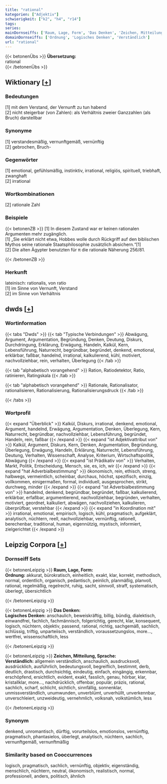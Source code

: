 ```yaml
---
title: "rational"
kategorien: ["Adjektiv"]
schwierigkeit: ["k2", "h4", "r14"]
tags:
series:
mainDornseiffs: ['Raum, Lage, Form', 'Das Denken', 'Zeichen, Mitteilung, Sprache']
domainDornseiffs: ['Ordnung', 'Logisches Denken', 'Verständlich']
url: "rational"
---
```


{{< betonenÜbs >}}
**Übersetzung:**  
rational  
{{< /betonenÜbs >}}

## Wiktionary [[+](https://de.wiktionary.org/wiki/rational)]

### Bedeutungen
[1] mit dem Verstand, der Vernunft zu tun habend  
[2] nicht steigerbar (von Zahlen): als Verhältnis zweier Ganzzahlen (als Bruch) darstellbar  

### Synonyme
[1] verstandesmäßig, vernunftgemäß, vernünftig  
[2] gebrochen, Bruch-  

### Gegenwörter
[1] emotional, gefühlsmäßig, instinktiv, irrational, religiös, spirituell, triebhaft, zwanghaft  
[2] irrational  

### Wortkombinationen
[2] rationale Zahl  

### Beispiele
{{< betonenZB >}}
[1] In diesem Zustand war er keinen rationalen Argumenten mehr zugänglich.  
[1] „Sie erklärt nicht etwa, Hobbes wolle durch Rückgriff auf den biblischen Mythos seine rationale Staatsphilosophie zusätzlich absichern.“[1]  
[2] Die alten Ägypter benutzten für π die rationale Näherung 256/81.  

{{< /betonenZB >}}
### Herkunft
lateinisch: rationalis, von ratio  
[1] im Sinne von Vernunft, Verstand  
[2] im Sinne von Verhältnis  



## dwds [[+](https://www.dwds.de/wb/rational)]

### Wortinformation
{{< tabs "Dwds" >}}
{{< tab "Typische Verbindungen" >}}
Abwägung, Argument, Argumentation, Begründung, Denken, Deutung, Diskurs, Durchdringung, Erklärung, Erwägung, Handeln, Kalkül, Kern, Lebensführung, Naturrecht, begründbar, begründet, denkend, emotional, erklärbar, faßbar, handelnd, irrational, kalkulierend, kühl, motiviert, nachvollziehbar, rein, verhalten, Überlegung
{{< /tab >}}

{{< tab "alphabetisch vorangehend" >}}
Ration, Ratiodetektor, Ratio, ratinieren, Ratingskala
{{< /tab >}}

{{< tab "alphabetisch vorangehend" >}}
Rationale, Rationalisator, rationalisieren, Rationalisierung, Rationalisierungsdruck
{{< /tab >}}

{{< /tabs >}}

### Wortprofil
{{< expand "Überblick" >}} Kalkül, Diskurs, irrational, denkend, emotional, Argument, handelnd, Erwägung, Argumentation, Denken, Überlegung, Kern, Naturrecht, begründbar, nachvollziehbar, Lebensführung, begründet, Handeln, rein, faßbar {{< /expand >}}
{{< expand "ist Adjektivattribut von" >}} Kalkül, Argument, Diskurs, Kern, Denken, Argumentation, Begründung, Überlegung, Erwägung, Handeln, Erklärung, Naturrecht, Lebensführung, Deutung, Verhalten, Wissenschaft, Analyse, Kriterium, Wirtschaftspolitik, Abwägung {{< /expand >}}
{{< expand "ist Prädikativ von" >}} Verhalten, Markt, Politik, Entscheidung, Mensch, sie, es, ich, wir {{< /expand >}}
{{< expand "hat Adverbialbestimmung" >}} ökonomisch, rein, ethisch, streng, halbwegs, vermeintlich, scheinbar, durchaus, höchst, spezifisch, einzig, vollkommen, einigermaßen, formal, individuell, ausgesprochen, strikt, durchweg, minder {{< /expand >}}
{{< expand "ist Adverbialbestimmung von" >}} handelnd, denkend, begründbar, begründet, faßbar, kalkulierend, erklärbar, erfaßbar, argumentierend, nachvollziehbar, begründen, verhalten, motiviert, geordnet, kalkuliert, abwägen, nachvollziehen, kalkulieren, überprüfbar, verstehbar {{< /expand >}}
{{< expand "in Koordination mit" >}} irrational, emotional, empirisch, logisch, kühl, pragmatisch, aufgeklärt, analytisch, nüchtern, reell, nachvollziehbar, vernünftig, rationell, berechenbar, traditional, human, eigennützig, mystisch, informiert, zielgerichtet {{< /expand >}}

## Leipzig Corpora [[+](https://corpora.uni-leipzig.de/en/res?word=rational&corpusId=deu_newscrawl-public_2018)]

### Dornseiff Sets
{{< betonenLeipzig >}}
**Raum, Lage, Form:**  
**Ordnung:** akkurat, bürokratisch, einheitlich, exakt, klar, korrekt, methodisch, normal, ordentlich, organisch, pedantisch, peinlich, planmäßig, planvoll, rational, regelmäßig, regelrecht, ruhig, sacht, sinnvoll, straff, systematisch, überlegt, übersichtlich  

{{< /betonenLeipzig >}}


{{< betonenLeipzig >}}
**Das Denken:**  
**Logisches Denken:** anschaulich, beweiskräftig, billig, bündig, dialektisch, einwandfrei, fachlich, fachmännisch, folgerichtig, gerecht, klar, konsequent, logisch, nüchtern, objektiv, passend, rational, richtig, sachgemäß, sachlich, schlüssig, triftig, unparteiisch, verständlich, voraussetzungslos, more..., wertfrei, wissenschaftlich, less  

{{< /betonenLeipzig >}}


{{< betonenLeipzig >}}
**Zeichen, Mitteilung, Sprache:**  
**Verständlich:** allgemein verständlich, anschaulich, ausdrucksvoll, ausdrücklich, ausführlich, bedeutungsvoll, begreiflich, bestimmt, derb, deutlich, drastisch, durchsichtig, eindeutig, einfach, eingängig, erkennbar, erschöpfend, ersichtlich, evident, exakt, fasslich, genau, hörbar, klar, kristallklar, more..., nachdrücklich, offenbar, populär, präzis, rational, sachlich, scharf, schlicht, sichtlich, sinnfällig, sonnenklar, unmissverständlich, unumwunden, unverblümt, unverhüllt, unverkennbar, unverschleiert, unzweideutig, vernehmlich, volksnah, volkstümlich, less  

{{< /betonenLeipzig >}}

### Synonym
denkend, unromantisch, dürftig, vorurteilslos, emotionslos, vernünftig, pragmatisch, phantasielos, überlegt, analytisch, nüchtern, sachlich, vernunftgemäß, vernunftmäßig


### Similarity based on Cooccurrences
logisch, pragmatisch, sachlich, vernünftig, objektiv, eigenständig, menschlich, nüchtern, neutral, ökonomisch, realistisch, normal, professionell, anders, politisch, ähnlich

